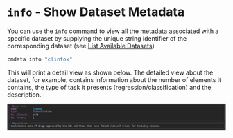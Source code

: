 # ``info`` - Show Dataset Metadata

You can use the ``info`` command to view all the metadata associated with a specific dataset by supplying the 
unique string identifier of the corresponding dataset (see [List Available Datasets](cli_list.md))

```bash
cmdata info "clintox"
```

This will print a detail view as shown below. The detailed view about the dataset, for example, contains 
information about the number of elements it contains, the type of task it presents (regression/classification) 
and the description.

![CLI Info](assets/cli_info.png)